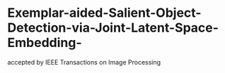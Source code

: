 # Exemplar-aided-Salient-Object-Detection-via-Joint-Latent-Space-Embedding-
accepted by IEEE Transactions on Image Processing
